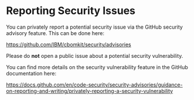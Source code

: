 # Reporting Security Issues

You can privately report a potential security issue via the GitHub security advisory feature. This can be done here:

https://github.com/IBM/cbomkit/security/advisories

Please do **not** open a public issue about a potential security vulnerability.

You can find more details on the security vulnerability feature in the GitHub
documentation here:

https://docs.github.com/en/code-security/security-advisories/guidance-on-reporting-and-writing/privately-reporting-a-security-vulnerability
